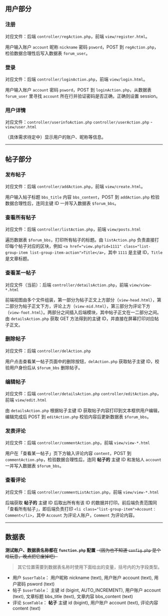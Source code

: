 ## 用户部分

### 注册
对应文件：后端 `controller/regAction.php`，前端 `view/register.html`。

用户输入账户 `account` 昵称 `nickname` 密码 `psword`，POST 到 `regAction.php`，检验数据合理性后写入数据表 `forum_user`。

### 登录
对应文件：后端 `controller/loginAction.php`，前端 `view/login.html`。

用户输入账户 `account` 密码 `psword`，POST 到 `loginAction.php`，从数据表 `forum_user` 里寻找 `account` 所在行并验证密码是否正确，正确则设置 session。

### 用户详情
对应文件：`controller/userinfoAction.php` `controller/userAction.php` - `view/user.html`

（具体需求待定中）显示用户的账户、昵称等信息。

---

## 帖子部分

### 发布帖子
对应文件：后端 `controller/addAction.php`，前端 `view/create.html`。

用户输入帖子标题 `bbs_title` 内容 `bbs_content`，POST 到 `addAction.php` 检验数据合理性后，连同主键 ID 一并写入数据表 `$forum_bbs`。

### 查看所有帖子
对应文件：后端 `controller/listAction.php`，前端 `view/posts.html`

遍历数据表 `$forum_bbs`，打印所有帖子的标题。由 `listAction.php` 负责直接打印每个帖子对应的区块，例如 `<a href="view.php?id=1111" class="list-group-item list-group-item-action">Title</a>`，其中 `1111` 是主键 ID，`Title` 是文章标题。

### 查看某一帖子
对应文件（当前）：后端 `controller/detailsAction.php`，前端 `view/view-*.html`

前端视图由多个文件组装，第一部分为帖子正文上方部分（`view-head.html`），第二部分为帖子正文下方，评论上方（`view-mid.html`），第三部分为评论下方（`view-foot.html`）。两部分之间插入后端模块，其中帖子正文在一二部分之间。由 `detailsAction.php` 获取 GET 方法得到的主键 ID，并直接在屏幕打印对应帖子正文。

### 删除帖子
对应文件：后端 `controller/delAction.php`

用户点击查看某一帖子页面中的删除按钮，`delAction.php` 获取帖子主键 ID，校验用户身份后从 `$forum_bbs` 删除帖子。

### 编辑帖子
对应文件：后端 `controller/detailsAction.php` `controller/editAction.php`，前端 `view/edit.html`

由 `detailsAction.php` 根据帖子主键 ID 获取帖子内容打印到文本框供用户编辑，编辑完成后 POST 到 `editAction.php` 校验内容后更新数据表 `$forum_bbs`。

### 发表评论
对应文件：后端 `controller/commentAction.php`，前端 `view/view-*.html`

用户在「查看某一帖子」页下方输入评论内容 `content`，POST 到 `commentAction.php`，检验数据合理性后，连同 **帖子的** 主键 ID 和发帖人 `account` 一并写入数据表 `$forum_bbs`。

### 查看评论
对应文件：后端 `controller/commentListAction.php`，前端 `view/view-*.html`

后端获取 **帖子的** 主键 ID 后取出所有有该 ID 的数据并打印。前后端负责范围同「查看所有帖子」，即后端负责打印 `<li class="list-group-item">Account：Comment</li>`，其中 `Account` 为评论人账户，`Comment` 为评论内容。

---

## 数据表

**测试账户、数据表名称都在 `function.php` 配置** ~~（因为也不知道 `config.php` 是个啥玩意，晚点把它废掉吧）~~ 

> 其它位置需要到数据表名称时使用下面给出的变量，括号内的为字段类型。

* 用户 `$userTable`： 用户昵称 nickname (text), 用户账户 account (text), 用户密码 psword (text)
* 帖子 `$userTable`： 主键 id (bigint, AUTO_INCREMENT), 用户账户 account (text), 文章标题 bbs_title (text), 文章内容 bbs_content (text)
* 评论 `$comTable`： **帖子** 主键 id (bigint), 用户账户 account (text), 评论内容 content (text)